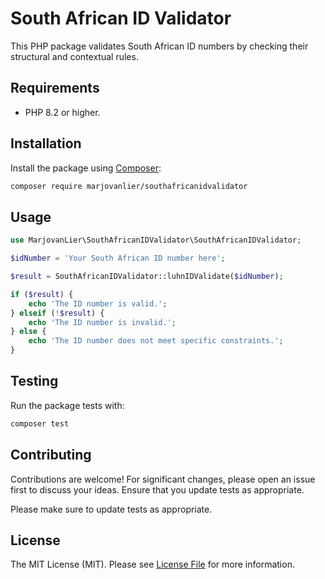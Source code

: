 # South African ID Validator

This PHP package validates South African ID numbers by checking their structural and contextual rules.

## Requirements

- PHP 8.2 or higher.

## Installation

Install the package using [Composer](https://getcomposer.org/):

```bash
composer require marjovanlier/southafricanidvalidator
```

## Usage

```php
use MarjovanLier\SouthAfricanIDValidator\SouthAfricanIDValidator;

$idNumber = 'Your South African ID number here';

$result = SouthAfricanIDValidator::luhnIDValidate($idNumber);

if ($result) {
    echo 'The ID number is valid.';
} elseif (!$result) {
    echo 'The ID number is invalid.';
} else {
    echo 'The ID number does not meet specific constraints.';
}
```

## Testing

Run the package tests with:

```bash
composer test
```

## Contributing

Contributions are welcome! For significant changes, please open an issue first to discuss your ideas. Ensure that you
update tests as appropriate.

Please make sure to update tests as appropriate.

## License

The MIT License (MIT). Please see [License File](LICENSE) for more information.